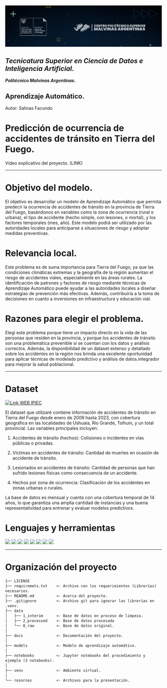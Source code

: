 <p align="center">
    <img src="resources\Img\Encabezado.jpg"></img>
</p>

## *Tecnicatura Superior en Ciencia de Datos e Inteligencia Artificial.*
***Politécnico Malvinas Argentinas.***


## Aprendizaje Automático.
Autor: Salinas Facundo
# Predicción de ocurrencia de accidentes de tránsito en Tierra del Fuego.
Video explicativo del proyecto.
(LINK)

---

# Objetivo del modelo.
El objetivo es desarrollar un modelo de Aprendizaje Automático que permita predecir la ocurrencia de accidentes de tránsito en la provincia de Tierra del Fuego, basándonos en variables como la zona de ocurrencia (rural o urbana), el tipo de accidente (hecho simple, con lesiones, o mortal), y los factores temporales (mes, año). Este modelo podrá ser utilizado por las autoridades locales para anticiparse a situaciones de riesgo y adoptar medidas preventivas.

# Relevancia local.
Este problema es de suma importancia para Tierra del Fuego, ya que las condiciones climáticas extremas y la geografía de la región aumentan el riesgo de accidentes viales, especialmente en las áreas rurales. La identificación de patrones y factores de riesgo mediante técnicas de Aprendizaje Automático puede ayudar a las autoridades locales a diseñar estrategias de prevención más efectivas. Además, contribuiría a la toma de decisiones en cuanto a inversiones en infraestructura y educación vial.

# Razones para elegir el problema.
Elegí este problema porque tiene un impacto directo en la vida de las personas que residen en la provincia, y porque los accidentes de tránsito son una problemática prevenible si se cuentan con los datos y análisis correctos. Además, la disponibilidad de un dataset extenso y detallado sobre los accidentes en la región nos brinda una excelente oportunidad para aplicar técnicas de modelado predictivo y análisis de datos.integrador para mejorar la salud poblacional.

---

# Dataset
<p align="left">
    <a href="https://ipiec.tierradelfuego.gob.ar">
    <img src="https://img.shields.io/badge/Link_WEB_IPIEC-FFA500?style=for-the-badge&logo=Google-chrome&logoColor=white" alt="Link WEB IPIEC" />
  </a>
</p>

El dataset que utilizaré contiene información de accidentes de tránsito en Tierra del Fuego desde enero de 2009 hasta 2023, con cobertura geográfica en las localidades de Ushuaia, Río Grande, Tolhuin, y un total provincial. Las variables principales incluyen:

1. Accidentes de tránsito (hechos): Colisiones o incidentes en vías públicas o privadas.

2. Víctimas en accidentes de tránsito: Cantidad de muertes en ocasión de accidente de tránsito.

3. Lesionados en accidentes de tránsito: Cantidad de personas que han sufrido lesiones físicas como consecuencia de un accidente.

4. Hechos por zona de ocurrencia: Clasificación de los accidentes en zonas urbanas o rurales.

La base de datos es mensual y cuenta con una cobertura temporal de 14 años, lo que garantiza una amplia cantidad de instancias y una buena representatividad para entrenar y evaluar modelos predictivos.

# Lenguajes y herramientas
<div id="header" align="left">
<img src="https://img.shields.io/badge/Cookiecutter-D4AA00?style=for-the-badge&logo=Cookiecutter&logoColor=white" />
</a>
<img src="https://img.shields.io/badge/Jupyter-F37626.svg?&style=for-the-badge&logo=Jupyter&logoColor=white" />
</a>
<img src="https://img.shields.io/badge/GitHub-100000?style=for-the-badge&logo=github&logoColor=white" />
</a>
<img src="https://img.shields.io/badge/GIT-E44C30?style=for-the-badge&logo=git&logoColor=white" />
</a>
<img src="https://img.shields.io/badge/Python-FFD43B?style=for-the-badge&logo=python&logoColor=blue" />
</a>
<img src="https://img.shields.io/badge/Microsoft_Excel_CSV-217346?style=for-the-badge&logo=microsoft-excel&logoColor=white" />
</a> 
<img src="https://img.shields.io/badge/machine learning-F7931E?style=for-the-badge&logo=scikit-learn&logoColor=white" />
</a>
<img src="https://img.shields.io/badge/VSCode-0078D4?style=for-the-badge&logo=visual%20studio%20code&logoColor=white" />
</a> 
</div>

---

# Organización del proyecto

    ├── LICENSE
    ├── requiremets.txt    <- Archivo con los requerimientos (Librerías) necesarios.
    ├── README.md          <- Acerca del proyecto.
    ├── .gitignore         <- Archivo git para ignorar las librerías en .venv.
    ├── data
    │   ├── 1_interim      <- Base de datos en proceso de limpeza.
    │   ├── 2_processed    <- Base de datos procesada
    │   └── 0_raw          <- Base de datos original.
    │
    ├── docs               <- Documentación del proyecto.
    │
    ├── models             <- Modelo de aprendizaje automático.
    │
    ├── notebooks          <- Jupyter notebooks del procedimiento y ejemplo (3 notebooks).
    │
    ├── venv               <- Ambiente virtual.
    │
    └── resorces           <- Archivos para la presentación.

